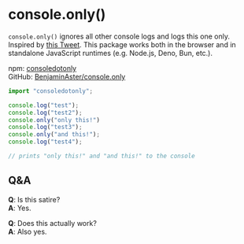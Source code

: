 
# console.only()

`console.only()` ignores all other console logs and logs this one only. Inspired by [this Tweet](https://x.com/shadcn/status/1798962798028087641 "@shadcn on X/Twitter: &quot;Who's patching console? console.only: ignore all console logs and log this one only.&quot;"). This package works both in the browser and in standalone JavaScript runtimes (e.g. Node.js, Deno, Bun, etc.).

npm: [consoledotonly](https://npmjs.com/package/consoledotonly) <br>
GitHub: [BenjaminAster/console.only](https://github.com/BenjaminAster/console.only)

```javascript
import "consoledotonly";

console.log("test");
console.log("test2");
console.only("only this!")
console.log("test3");
console.only("and this!");
console.log("test4");

// prints "only this!" and "and this!" to the console
```

## Q&A
**Q**: Is this satire? <br>
**A**: Yes.

**Q**: Does this actually work? <br>
**A**: Also yes.
